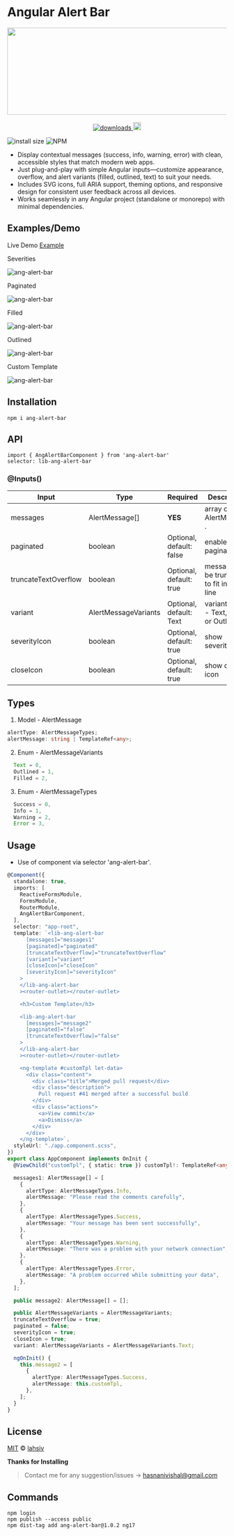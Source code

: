 # Angular Alert Bar

<p align="center">
  <a href="https://github.com/npm-lahsiv/alert-bar-library">
    <img width="550" height="200" src="https://i.sstatic.net/TObFVaJj.png">
  </a>
  
  <br>
  <br>

  <a href="https://www.npmjs.com/package/ang-alert-bar">
    <img src="https://img.shields.io/npm/dm/ang-alert-bar.svg?style=flat" alt="downloads">
  </a>
 
  <a href="https://badge.fury.io/for/js/ang-alert-bar">
    <img src="https://badge.fury.io/js/ang-alert-bar.svg" alt="npm version" height="18">
  </a>

![install size](https://img.shields.io/badge/top%202%%20-8A2BE2)
![NPM](https://img.shields.io/npm/l/ang-alert-bar)

</p>

- Display contextual messages (success, info, warning, error) with clean, accessible styles that match modern web apps.
- Just plug-and-play with simple Angular inputs—customize appearance, overflow, and alert variants (filled, outlined, text) to suit your needs.
- Includes SVG icons, full ARIA support, theming options, and responsive design for consistent user feedback across all devices.
- Works seamlessly in any Angular project (standalone or monorepo) with minimal dependencies.

## Examples/Demo

Live Demo [Example](https://stackblitz.com/)

Severities

![ang-alert-bar](https://i.sstatic.net/3Jo4AmlD.png)

Paginated

![ang-alert-bar](https://i.sstatic.net/V0OzJo9t.png)

Filled

![ang-alert-bar](https://i.sstatic.net/pzBrGvOf.png)

Outlined

![ang-alert-bar](https://i.sstatic.net/XxKu0Fcg.png)

Custom Template

![ang-alert-bar](https://i.sstatic.net/nuFQBXXP.png)

## Installation

`npm i ang-alert-bar`

## API

`import { AngAlertBarComponent } from 'ang-alert-bar'`<br>
`selector: lib-ang-alert-bar`

### @Inputs()

| Input                | Type                 | Required                 | Description                                  |
| -------------------- | -------------------- | ------------------------ | -------------------------------------------- |
| messages             | AlertMessage[]       | **YES**                  | array of AlertMessage .                      |
| paginated            | boolean              | Optional, default: false | enable pagination                            |
| truncateTextOverflow | boolean              | Optional, default: true  | message will be truncated to fit in one line |
| variant              | AlertMessageVariants | Optional, default: Text  | variant style - Text, Filled or Outlined     |
| severityIcon         | boolean              | Optional, default: true  | show severity icon                           |
| closeIcon            | boolean              | Optional, default: true  | show close icon                              |

## Types

1. Model - AlertMessage

```typescript
alertType: AlertMessageTypes;
alertMessage: string | TemplateRef<any>;
```

2. Enum - AlertMessageVariants

```typescript
  Text = 0,
  Outlined = 1,
  Filled = 2,
```

3. Enum - AlertMessageTypes

```typescript
  Success = 0,
  Info = 1,
  Warning = 2,
  Error = 3,
```

## Usage

- Use of component via selector 'ang-alert-bar'.

```typescript
@Component({
  standalone: true,
  imports: [
    ReactiveFormsModule,
    FormsModule,
    RouterModule,
    AngAlertBarComponent,
  ],
  selector: "app-root",
  template: `<lib-ang-alert-bar
      [messages]="messages1"
      [paginated]="paginated"
      [truncateTextOverflow]="truncateTextOverflow"
      [variant]="variant"
      [closeIcon]="closeIcon"
      [severityIcon]="severityIcon"
    >
    </lib-ang-alert-bar
    ><router-outlet></router-outlet>

    <h3>Custom Template</h3>

    <lib-ang-alert-bar
      [messages]="message2"
      [paginated]="false"
      [truncateTextOverflow]="false"
    >
    </lib-ang-alert-bar
    ><router-outlet></router-outlet>

    <ng-template #customTpl let-data>
      <div class="content">
        <div class="title">Merged pull request</div>
        <div class="description">
          Pull request #41 merged after a successful build
        </div>
        <div class="actions">
          <a>View commit</a>
          <a>Dismiss</a>
        </div>
      </div>
    </ng-template>`,
  styleUrl: "./app.component.scss",
})
export class AppComponent implements OnInit {
  @ViewChild("customTpl", { static: true }) customTpl!: TemplateRef<any>;

  messages1: AlertMessage[] = [
    {
      alertType: AlertMessageTypes.Info,
      alertMessage: "Please read the comments carefully",
    },
    {
      alertType: AlertMessageTypes.Success,
      alertMessage: "Your message has been sent successfully",
    },
    {
      alertType: AlertMessageTypes.Warning,
      alertMessage: "There was a problem with your network connection",
    },
    {
      alertType: AlertMessageTypes.Error,
      alertMessage: "A problem occurred while submitting your data",
    },
  ];

  public message2: AlertMessage[] = [];

  public AlertMessageVariants = AlertMessageVariants;
  truncateTextOverflow = true;
  paginated = false;
  severityIcon = true;
  closeIcon = true;
  variant: AlertMessageVariants = AlertMessageVariants.Text;

  ngOnInit() {
    this.message2 = [
      {
        alertType: AlertMessageTypes.Success,
        alertMessage: this.customTpl,
      },
    ];
  }
}
```

## License

[MIT](https://tldrlegal.com/license/mit-license) © [lahsiv](https://github.com/npm-lahsiv/alert-bar-library)

**Thanks for Installing**

> Contact me for any suggestion/issues -> hasnanivishal@gmail.com

## Commands

```
npm login
npm publish --access public
npm dist-tag add ang-alert-bar@1.0.2 ng17
```
